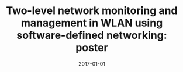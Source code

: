 ---
title: "Two-level network monitoring and management in WLAN using software-defined networking: poster"
collection: publications
permalink: /publication/2017-01-01-Two-level-network-monitoring-and-management-in-WLAN-using-software-defined-networking-poster
date: 2017-01-01
venue: 'In the proceedings of Proceedings of the 10th ACM Conference on Security and Privacy in Wireless and Mobile Networks, WiSec 2017, Boston, MA, USA, July 18-20, 2017'
paperurl: 'https://doi.org/10.1145/3098243.3106025'
citation: ' RhongHo Jang,  DongGyu Cho,  David Mohaisen,  Youngtae Noh,  DaeHun Nyang, &quot;Two-level network monitoring and management in WLAN using software-defined networking: poster.&quot; In the proceedings of Proceedings of the 10th ACM Conference on Security and Privacy in Wireless and Mobile Networks, WiSec 2017, Boston, MA, USA, July 18-20, 2017, 2017.'
---